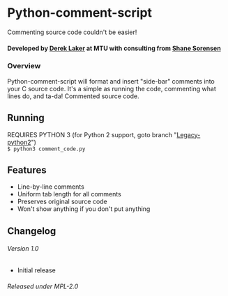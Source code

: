 # Python-comment-script   
Commenting source code couldn't be easier!

#### Developed by [Derek Laker](http://github.com/dereklaker) at MTU with consulting from [Shane Sorensen](http://github.com/Sorensen0303)

### Overview   
Python-comment-script  will format and insert "side-bar" comments into your C source code. It's a simple as running the code, commenting what lines do, and ta-da! Commented source code.

## Running   
REQUIRES PYTHON 3 (for Python 2 support, goto branch "[Legacy-python2]()")   
`$ python3 comment_code.py`

## Features   
* Line-by-line comments
* Uniform tab length for all comments
* Preserves original source code
* Won't show anything if you don't put anything

## Changelog
###### Version 1.0
* Initial release


###### Released under MPL-2.0
